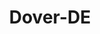 ---
title: Dover-DE
slug: dover-de
f_state:
- cms/state/delaware.md
f_locations:
- cms/payday-loan/advance-america-1418.md
- cms/payday-loan/advantage-express-rent-a-car-3571.md
- cms/payday-loan/aro-systems-4832.md
- cms/payday-loan/cash-advance-6428.md
- cms/payday-loan/cash-advance-6430.md
- cms/payday-loan/cash-advance-6431.md
- cms/payday-loan/cash-advance-6432.md
- cms/payday-loan/cash-advance-6433.md
- cms/payday-loan/cash-advance-plus-6588.md
- cms/payday-loan/check-go-9718.md
- cms/payday-loan/dover-check-cashing-16152.md
- cms/payday-loan/dover-e-z-check-16154.md
- cms/payday-loan/dover-e-z-check-cashing-16155.md
- cms/payday-loan/dover-e-z-check-cashing-16156.md
- cms/payday-loan/e-z-cash-16263.md
- cms/payday-loan/easy-money-emg-16599.md
- cms/payday-loan/easy-money-emg-16602.md
- cms/payday-loan/united-check-cashing-28096.md
updated-on: '2024-05-30T13:41:28.615Z'
created-on: '2024-05-30T13:41:28.615Z'
published-on: '2024-05-30T13:54:32.469Z'
f_city: Dover
layout: '[city].html'
tags: city
---